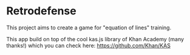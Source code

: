 # Retrodefense
 This project aims to create a game for "equation of lines" training.

 This app build on top of the cool kas.js library of Khan Academy (many thanks!) which you can check here: https://github.com/Khan/KAS
